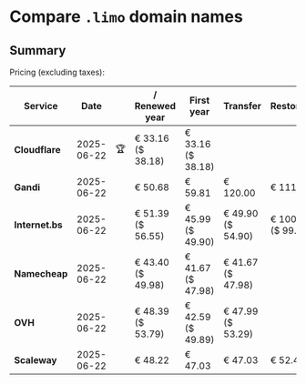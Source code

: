 # Compare `.limo` domain names

## Summary

Pricing (excluding taxes):

| Service | Date |  | / Renewed year | First year | Transfer | Restoration |
|--|--|--|--|--|--|--|
| **Cloudflare** | 2025-06-22 | 🏆 | € 33.16<br>($ 38.18) | € 33.16<br>($ 38.18) |  |  |
| **Gandi** | 2025-06-22 |  | € 50.68 | € 59.81 | € 120.00 | € 111.28 |
| **Internet.bs** | 2025-06-22 |  | € 51.39<br>($ 56.55) | € 45.99<br>($ 49.90) | € 49.90<br>($ 54.90) | € 100.89<br>($ 99.65) |
| **Namecheap** | 2025-06-22 |  | € 43.40<br>($ 49.98) | € 41.67<br>($ 47.98) | € 41.67<br>($ 47.98) |  |
| **OVH** | 2025-06-22 |  | € 48.39<br>($ 53.79) | € 42.59<br>($ 49.89) | € 47.99<br>($ 53.29) |  |
| **Scaleway** | 2025-06-22 |  | € 48.22 | € 47.03 | € 47.03 | € 52.46 |
